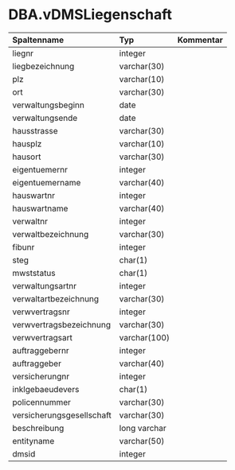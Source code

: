 # DBA.vDMSLiegenschaft

|Spaltenname|Typ|Kommentar|
|:----------|:--|:--------|
|liegnr|integer||
|liegbezeichnung|varchar(30)||
|plz|varchar(10)||
|ort|varchar(30)||
|verwaltungsbeginn|date||
|verwaltungsende|date||
|hausstrasse|varchar(30)||
|hausplz|varchar(10)||
|hausort|varchar(30)||
|eigentuemernr|integer||
|eigentuemername|varchar(40)||
|hauswartnr|integer||
|hauswartname|varchar(40)||
|verwaltnr|integer||
|verwaltbezeichnung|varchar(30)||
|fibunr|integer||
|steg|char(1)|
|mwststatus|char(1)|
|verwaltungsartnr|integer||
|verwaltartbezeichnung|varchar(30)||
|verwvertragsnr|integer||
|verwvertragsbezeichnung|varchar(30)||
|verwvertragsart|varchar(100)||
|auftraggebernr|integer||
|auftraggeber|varchar(40)||
|versicherungnr|integer||
|inklgebaeudevers|char(1)||
|policennummer|varchar(30)||
|versicherungsgesellschaft|varchar(30)||
|beschreibung|long varchar||
|entityname|varchar(50)||
|dmsid|integer||
